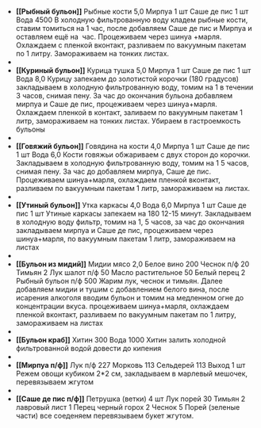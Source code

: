 - **[[Рыбный бульон]]**
  Рыбные кости 5,0
  Мирпуа 1 шт
  Саше де пис 1 шт
  Вода 4500
  В холодную фильтрованную воду кладем рыбные кости, ставим томиться на 1 час, после добавляем Саше де пис и Мирпуа и  оставляем ещё на  час. Процеживаем через шинуа +марля. Охлаждаем с пленкой вконтакт, разливаем по вакуумным пакетам по 1 литру. Замораживаем на тонких листах.
-
- **[[Куриный бульон]]** 
  Курица тушка 5,0
  Мирпуа 1 шт
  Саше де пис 1 шт
  Вода 8,0
  Курицу запекаем до золотистой корочки (180 градусов) закладываем в холодную фильтрованную воду, томим на 1 в течении 3 часов, снимая пену. За час до окончания бульона добавляем мирпуа и Саше де пис, процеживаем через шинуа+марля. Охлаждаем пленкой в контакт, заливаем по вакуумным пакетам 1 литр, замораживаем на тонких листах. Убираем в гастроемкость бульоны
-
- **[[Говяжий бульон]]** 
  Говядина на кости 4,0
  Мирпуа 1 шт 
  Саше де пис 1 шт 
  Вода 6,0
  Кости говяжьи обжариваем с двух сторон до корочки. Закладываем в холодную фильтрованную воду, томим на 1 5 часов, снимая пену. За час до добавляем мирпуа, Саше де пис. Процеживаем шинуа+марля, охлаждаем пленкой вконтакт, разливаем по вакуумным пакетам 1 литр, замораживаем на листах.
-
- **[[Утиный бульон]]**
  Утка каркасы 4,0
  Вода 6,0
  Мирпуа 1 шт
  Саше де пис 1 шт
  Утиные каркасы запекаем на 180 12-15 минут. Закладываем в холодную воду фильтр, томим на 1, 5 часов, за час до окончания закладываем мирпуа и Саше де пис, процеживаем через шинуа+марля, по вакуумным пакетам 1 литр, замораживаем на листах
-
- **[[Бульон из мидий]]**
  Мидии мясо 2,0
  Белое вино 200
  Чеснок п/ф 20
  Тимьян 2
  Лук шалот п/ф 50
  Масло растительное 50
  Белый перец 2
  Рыбный бульон п/ф 500
  Жарим лук, чеснок и тимьян. Далее добавляем мидии и тушим с добавлением белого вина, после исарения алкоголя вводим бульон и томим на медленном огне до концентрации вкуса. процеживаем шинуа+марля, охлаждаем пленкой вконтакт, разливаем по вакуумным пакетам по 1 литру, замораживаем на листах
-
- **[[Бульон краб]]**
  Хитин 300
  Вода 1000
  Хитин залить холодной фильтрованной водой довести до кипения
-
- **[[Мирпуа п/ф]]**
  Лук п/ф 227
  Морковь 113
  Сельдерей 113
  Выход 1 шт
  Режем овощи кубиком 2*2 см, закладываем в марлевый мешочек, перевязываем жгутом
-
- **[[Саше де пис п/ф]]**
  Петрушка (ветки) 4 шт
  Лук порей 30
  Тимьян 2
  лавровый лист 1
  Перец черный горох 2
  Чеснок 5
  Порей (зеленые части) все соеденяем перевязываем букет жгутом.
